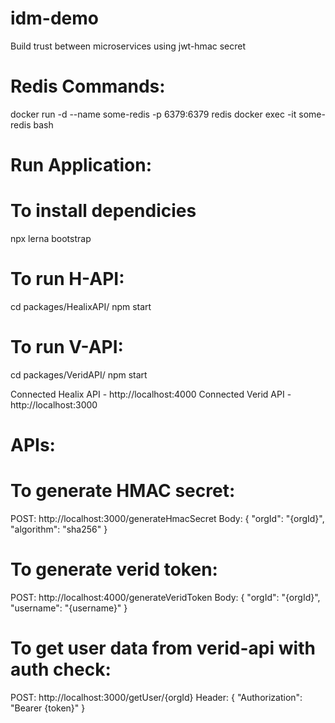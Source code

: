 # idm-demo
Build trust between microservices using jwt-hmac secret

# Redis Commands:
docker run -d --name some-redis -p 6379:6379 redis
docker exec -it some-redis bash

# Run Application:
# To install dependicies
npx lerna bootstrap

# To run H-API:
cd packages/HealixAPI/
npm start

# To run V-API:
cd packages/VeridAPI/
npm start

Connected Healix API - http://localhost:4000
Connected Verid API - http://localhost:3000

# APIs:
# To generate HMAC secret:
POST: http://localhost:3000/generateHmacSecret
Body: {
    "orgId": "{orgId}",
    "algorithm": "sha256"
}

# To generate verid token:
POST: http://localhost:4000/generateVeridToken
Body: {
    "orgId": "{orgId}",
    "username": "{username}"
}

# To get user data from verid-api with auth check:
POST: http://localhost:3000/getUser/{orgId}
Header: {
    "Authorization": "Bearer {token}"
}